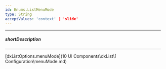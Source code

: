 ```yaml
---
id: Enums.ListMenuMode
type: String
acceptValues: 'context' | 'slide'
---
```

---
##### shortDescription
<!-- Description goes here -->

---
<!-- Description goes here -->
[dxListOptions.menuMode](10 UI Components\dxList\1 Configuration\menuMode.md)